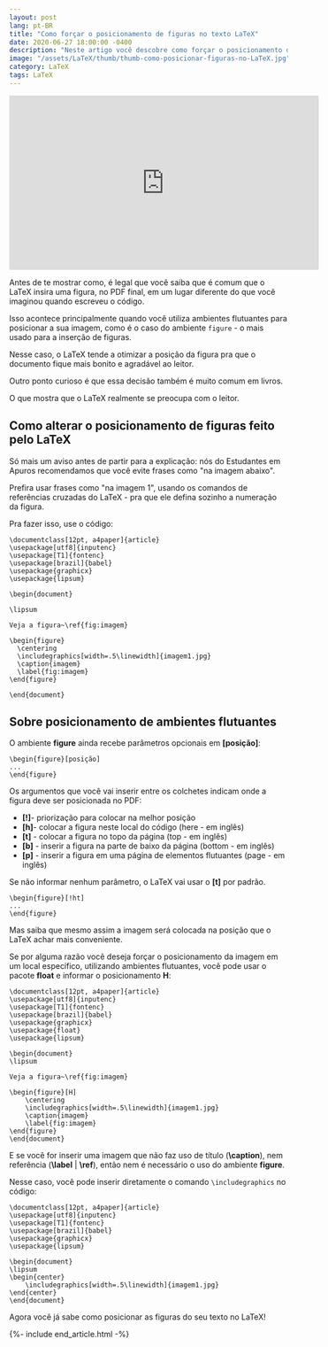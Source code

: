 ```yaml
---
layout: post
lang: pt-BR
title: "Como forçar o posicionamento de figuras no texto LaTeX"
date: 2020-06-27 18:00:00 -0400
description: "Neste artigo você descobre como forçar o posicionamento de figuras no texto LaTeX."
image: "/assets/LaTeX/thumb/thumb-como-posicionar-figuras-no-LaTeX.jpg"
category: LaTeX
tags: LaTeX
---
```


<!-- Youtube Video -->
<div class="yt-video">
<iframe width="560" height="315" src="https://www.youtube.com/embed/Sx-GIargq6o?si=09auFYgauzoOBuYx" title="YouTube video player" frameborder="0" allow="accelerometer; autoplay; clipboard-write; encrypted-media; gyroscope; picture-in-picture; web-share" allowfullscreen></iframe>
</div>

Antes de te mostrar como, é legal que você saiba que é comum que o LaTeX insira uma figura, no PDF final, em um lugar diferente do que você imaginou quando escreveu o código.

Isso acontece principalmente quando você utiliza ambientes flutuantes para posicionar a sua imagem, como é o caso do ambiente `figure` - o mais usado para a inserção de figuras.

Nesse caso, o LaTeX tende a otimizar a posição da figura pra que o documento fique mais bonito e agradável ao leitor.

Outro ponto curioso é que essa decisão também é muito comum em livros.

O que mostra que o LaTeX realmente se preocupa com o leitor.

## Como alterar o posicionamento de figuras feito pelo LaTeX

Só mais um aviso antes de partir para a explicação: nós do Estudantes em Apuros recomendamos que você evite frases como \"na imagem abaixo\".

Prefira usar frases como \"na imagem 1\", usando os comandos de referências cruzadas do LaTeX - pra que ele defina sozinho a numeração da figura.

Pra fazer isso, use o código:

```TeX
\documentclass[12pt, a4paper]{article}
\usepackage[utf8]{inputenc}
\usepackage[T1]{fontenc}
\usepackage[brazil]{babel}
\usepackage{graphicx}
\usepackage{lipsum}

\begin{document}

\lipsum

Veja a figura~\ref{fig:imagem}

\begin{figure}
  \centering
  \includegraphics[width=.5\linewidth]{imagem1.jpg}
  \caption{imagem}
  \label{fig:imagem}
\end{figure}

\end{document}
```

## Sobre posicionamento de ambientes flutuantes

O ambiente **figure** ainda recebe parâmetros opcionais em **[posição]**:

```TeX
\begin{figure}[posição]
...
\end{figure}
```

Os argumentos que você vai inserir entre os colchetes indicam onde a figura deve ser posicionada no PDF:

- **[!]**- priorização para colocar na melhor posição
- **[h]**- colocar a figura neste local do código (here - em inglês)
- **[t]** - colocar a figura no topo da página (top - em inglês)
- **[b]** - inserir a figura na parte de baixo da página (bottom - em inglês)
- **[p]** - inserir a figura em uma página de elementos flutuantes (page - em inglês)

Se não informar nenhum parâmetro, o LaTeX vai usar o **[t]** por padrão.

```TeX
\begin{figure}[!ht]
...
\end{figure}
```

Mas saiba que mesmo assim a imagem será colocada na posição que o LaTeX achar mais conveniente.

Se por alguma razão você deseja forçar o posicionamento da imagem em um local específico, utilizando ambientes flutuantes, você pode usar o pacote **float** e informar o posicionamento **H**:

```TeX
\documentclass[12pt, a4paper]{article}
\usepackage[utf8]{inputenc}
\usepackage[T1]{fontenc}
\usepackage[brazil]{babel}
\usepackage{graphicx}
\usepackage{float}
\usepackage{lipsum}

\begin{document}
\lipsum

Veja a figura~\ref{fig:imagem}

\begin{figure}[H]
    \centering
    \includegraphics[width=.5\linewidth]{imagem1.jpg}
    \caption{imagem}
    \label{fig:imagem}
\end{figure}
\end{document}
```

E se você for inserir uma imagem que não faz uso de título (**\caption**), nem referência (**\label** \| **\ref**), então nem é necessário o uso do ambiente **figure**.

Nesse caso, você pode inserir diretamente o comando `\includegraphics` no código:

```TeX
\documentclass[12pt, a4paper]{article}
\usepackage[utf8]{inputenc}
\usepackage[T1]{fontenc}
\usepackage[brazil]{babel}
\usepackage{graphicx}
\usepackage{lipsum}

\begin{document}
\lipsum
\begin{center}
    \includegraphics[width=.5\linewidth]{imagem1.jpg}
\end{center}
\end{document}
```

Agora você já sabe como posicionar as figuras do seu texto no LaTeX!

{%- include end_article.html -%}
